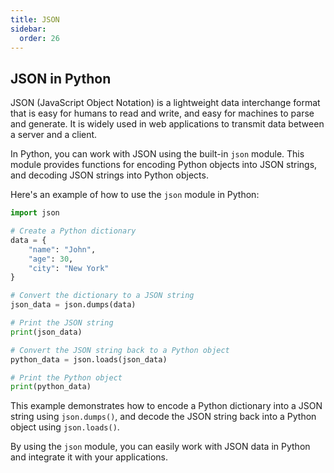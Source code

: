 ```yaml
---
title: JSON
sidebar:
  order: 26
---
```

## JSON in Python

JSON (JavaScript Object Notation) is a lightweight data interchange format that is easy for humans to read and write, and easy for machines to parse and generate. It is widely used in web applications to transmit data between a server and a client.

In Python, you can work with JSON using the built-in `json` module. This module provides functions for encoding Python objects into JSON strings, and decoding JSON strings into Python objects.

Here's an example of how to use the `json` module in Python:

```python
import json

# Create a Python dictionary
data = {
    "name": "John",
    "age": 30,
    "city": "New York"
}

# Convert the dictionary to a JSON string
json_data = json.dumps(data)

# Print the JSON string
print(json_data)

# Convert the JSON string back to a Python object
python_data = json.loads(json_data)

# Print the Python object
print(python_data)
```

This example demonstrates how to encode a Python dictionary into a JSON string using `json.dumps()`, and decode the JSON string back into a Python object using `json.loads()`.

By using the `json` module, you can easily work with JSON data in Python and integrate it with your applications.
